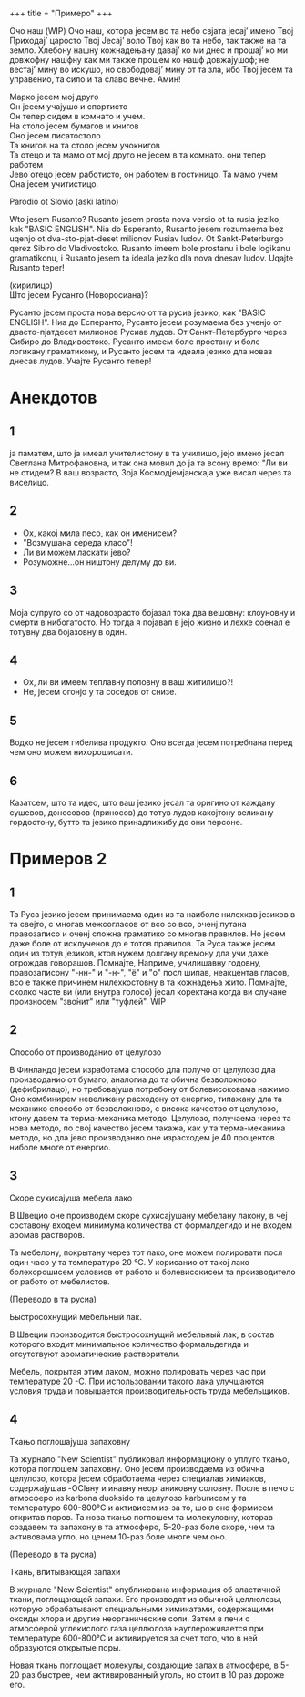 +++
title = "Примеро"
+++

Очо наш (WIP)
Очо наш, котора јесем во та небо
свјата јесај’ имено Твој
Приходај’ царосто Твој
Јесај’ воло Твој
как во та небо, так также на та земло.
Хлебону нашну кожнадењану давај’ ко ми днес
и прошај’ ко ми довжофну нашфну
как ми также прошем ко нашф довжајушоф;
не вестај’ мину во искушо,
но свободовај’ мину от та зла,
ибо Твој јесем та управенио, та сило и та славо вечне.
Амин!


Марко јесем мој друго\
Он јесем учајушо и спортисто\
Он тепер сидем в комнато и учем.\
На столо јесем бумагов и книгов\
Оно јесем писатостоло \
Та книгов на та столо јесем учокнигов\
Та отецо и та мамо от мој друго не јесем в та комнато. они тепер работем\
Јево отецо јесем работисто, он работем в гостиницо. Та мамо учем\
Она јесем учитистицо.


Parodio ot Slovio (aski latino)

Wto jesem Rusanto? Rusanto jesem prosta nova versio ot ta rusia jeziko, kak "BASIC ENGLISH". Nia do Esperanto, Rusanto jesem rozumaema bez uqenjo ot dva-sto-pjat-deset milionov Rusiav ludov. Ot Sankt-Peterburgo qerez Sibiro do Vladivostoko. Rusanto imeem bole prostanu i bole logikanu gramatikonu, i Rusanto jesem ta ideala jeziko dla nova dnesav ludov. Uqajte Rusanto teper!

(кирилицо)\
Што јесем Русанто (Новоросиана)?

Русанто јесем проста нова версио от та русиа језико, как "BASIC ENGLISH". Ниа до Есперанто, Русанто јесем розумаема без ученјо от двасто-пјатдесет милионов Русиав лудов. От Санкт-Петербурго через Сибиро до Владивостоко. Русанто имеем боле простану и боле логикану граматикону, и Русанто јесем та идеала језико дла новав днесав лудов. Учајте Русанто тепер!


# Анекдотов

## 1

ја паматем, што ја имеал учителистону в та училишо, јејо имено јесал Светлана Митрофановна, и так она мовил до ја та всону времо:
"Ли ви не стидем? В ваш возрасто, Зоја Космодјемјанскаја уже висал через та виселицо.

## 2

- Ох, какој мила песо, как он именисем?
- "Возмушана середа класо"!
- Ли ви можем ласкати јево?
- Розуможне...он ништону делуму до ви.

## 3

Моја супруго со от чадовозрасто бојазал тока два вешовну:
клоуновну и смерти в нибогатосто. Но тогда я појавал в јејо жизно и лехке соенал е тотувну два бојазовну в один.

## 4

- Ох, ли ви имеем теплавну половну в ваш житилишо?!
- Не, јесем огонјо у та соседов от снизе.

## 5

Водко не јесем гибелива продукто. Оно всегда јесем потреблана перед чем оно можем нихорошисати.

## 6

Казатсем, што та идео, што ваш језико јесал та оригино от каждану сушевов, доносовов (приносов) до тотув лудов какојтону великану гордостону, бутто та језико принадлижибу до они персоне.

# Примеров 2
## 1

Та Руса језико јесем принимаема один из та наиболе нилехкав језиков в та свејто, с многав межсогласов от всо со всо, оченј путана правозаписо и оченј сложна граматико со многав правилов. Но јесем даже боле от исклученов до е тотов правилов. Та Руса также јесем один из тотув језиков, ктов нужем долгану времону дла учи даже отрождав говорашов. Помнајте, Наприме, училишавну годовну, правозаписону "-нн-" и "-н-", "ё" и "о" посл шипав, неакцентав гласов, всо е также причинем нилехкостовну в та кожнадења жито. Помнајте, сколко часте ви (или внутра голосо) јесал коректана когда ви случане произносем "зво́нит" или "туфлей". WIP

## 2

Способо от производанио от целулозо

В Финландо јесем изработама способо дла получо от целулозо дла производанио от бумаго, аналогиа до та обична безволокново (дефибрилацо), но требовајуша потребону от болевисоковама нажимо. Оно комбинирем невеликану расходону от енергио, типажану дла та механико способо от безволокново, с висока качество от целулозо, ктону давем та терма-механика методо.
Целулозо, получаема через та нова методо, по свој качество јесем такажа, как у та терма-механика методо, но дла јево производанио оне израсходем je 40 процентов ниболе многе от енергио.



## 3

Скоре сухисајуша мебела лако

В Швецио оне производем скоре сухисајушану мебелану лакону, в чеј составону входем минимума количества от формалдегидо и не входем аромав растворов.

Та мебелону, покрытану через тот лако, оне можем полировати посл один часо у та температуро 20 °C. У корисанио от такој лако болехорошисем условиов от работо и болевисокисем та производитело от работо от мебелистов.

(Переводо в та русиа)

Быстросохнущий мебельный лак.

В Швеции производится быстросохнущий мебельный лак, в состав которого входит минимальное количество формальдегида и отсутствуют ароматические растворители.

Мебель, покрытая этим лаком, можно полировать через час при температуре 20 -С. При использовании такого лака улучшаются условия труда и повышается производительность труда мебельщиков.


## 4

Ткањо поглошајуша запаховну

Та журнало "New Scientist" публиковал информациону о уплуго ткањо, котора поглошем запаховну. Оно јесем производаема из обична целулозо, котора јесем обработаема
через специалав химиаков, содержајушав -OClвну и инавну неорганиковну соловну. После в печо с атмосферо из karbona duoksido та целулозо karburисем у та температуро 600-800°C и активисем из-за то, шо в оно формисем откритав поров.
Та нова ткањо поглошем та молекуловну, которав создавем та запахону в та атмосферо, 5-20-раз боле скоре, чем та активовама угло, но ценем 10-раз боле многе чем оно.

(Переводо в та русиа)

Ткань, впитывающая запахи

В журнале "New Scientist" опубликована информация об эластичной ткани, поглощающей запахи. Его производят из обычной целлюлозы, которую обрабатывают специальными химикатами, содержащими оксиды хлора и другие неорганические соли. Затем в печи с атмосферой углекислого газа целлюлоза науглероживается при температуре 600-800°С и активируется за счет того, что в ней образуются открытые поры.

Новая ткань поглощает молекулы, создающие запах в атмосфере, в 5-20 раз быстрее, чем активированный уголь, но стоит в 10 раз дороже его.
